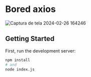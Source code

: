 # Bored axios

![Captura de tela 2024-02-26 164246](https://github.com/Jezebel1990/bored-axios/assets/75287031/13350d3e-6c74-427b-bfdf-e8c72f6faacb)

## Getting Started

First, run the development server:

```bash
npm install
# and
node index.js
```
